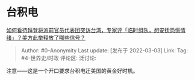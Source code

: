 # 台积电
[如何看待拜登将派前官员代表团突访台湾，专家评「临时组队，想安抚恐慌情绪」？美方此举释放了哪些信号？](https://www.zhihu.com/question/519355369/answer/2371718922)

> Author: #0-Anonymity
> Last update: [发布于 2022-03-03]
> Link:
> Tag: #4-世界史/时政
> 评论区:
> 泛讨论:

注意——这是一个开口要求台积电迁美国的黄金好时机。
